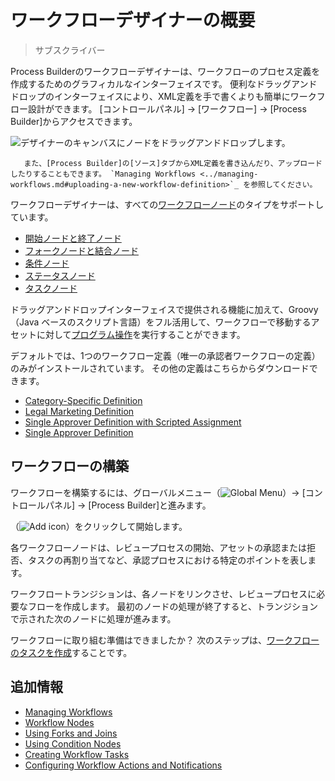 # ワークフローデザイナーの概要

> サブスクライバー

Process Builderのワークフローデザイナーは、ワークフローのプロセス定義を作成するためのグラフィカルなインターフェイスです。 便利なドラッグアンドドロップのインターフェイスにより、XML定義を手で書くよりも簡単にワークフロー設計ができます。 [コントロールパネル] → [ワークフロー] → [Process Builder]からアクセスできます。

![デザイナーのキャンバスにノードをドラッグアンドドロップします。](./workflow-designer-overview/images/01.png)

``` tip::
   また、[Process Builder]の[ソース]タブからXML定義を書き込んだり、アップロードしたりすることもできます。 `Managing Workflows <../managing-workflows.md#uploading-a-new-workflow-definition>`_ を参照してください。
```

ワークフローデザイナーは、すべての[ワークフローノード](./workflow-nodes.md)のタイプをサポートしています。

  - [開始ノードと終了ノード](./workflow-nodes.md#start-and-end-nodes)
  - [フォークノードと結合ノード](./using-forks-and-joins.md)
  - [条件ノード](./using-condition-nodes.md)
  - [ステータスノード](./workflow-nodes.md#state-nodes)
  - [タスクノード](./creating-workflow-tasks.md)

ドラッグアンドドロップインターフェイスで提供される機能に加えて、Groovy（Java ベースのスクリプト言語）をフル活用して、ワークフローで移動するアセットに対して[プログラム操作](./../../developer-guide/using-the-script-engine-in-workflow.md)を実行することができます。

デフォルトでは、1つのワークフロー定義（唯一の承認者ワークフローの定義）のみがインストールされています。 その他の定義はこちらからダウンロードできます。

  - [Category-Specific Definition](./workflow-designer-overview/resources/category-specific-definition.xml)
  - [Legal Marketing Definition](./workflow-designer-overview/resources/legal-marketing-definition.xml)
  - [Single Approver Definition with Scripted Assignment](./workflow-designer-overview/resources/single-approver-definition-scripted-assignment.xml)
  - [Single Approver Definition](./workflow-designer-overview/resources/single-approver-definition.xml)

## ワークフローの構築

ワークフローを構築するには、グローバルメニュー（![Global Menu](../../../../images/icon-applications-menu.png)）→ [コントロールパネル] → [Process Builder]と進みます。

（![Add icon](../../../../images/icon-add.png)）をクリックして開始します。

各ワークフローノードは、レビュープロセスの開始、アセットの承認または拒否、タスクの再割り当てなど、承認プロセスにおける特定のポイントを表します。

ワークフロートランジションは、各ノードをリンクさせ、レビュープロセスに必要なフローを作成します。 最初のノードの処理が終了すると、トランジションで示された次のノードに処理が進みます。

ワークフローに取り組む準備はできましたか？ 次のステップは、[ワークフローのタスクを作成](./creating-workflow-tasks.md)することです。

## 追加情報

  - [Managing Workflows](./managing-workflows.md)
  - [Workflow Nodes](./workflow-nodes.md)
  - [Using Forks and Joins](./using-forks-and-joins.md)
  - [Using Condition Nodes](./using-condition-nodes.md)
  - [Creating Workflow Tasks](./creating-workflow-tasks.md)
  - [Configuring Workflow Actions and Notifications](./configuring-workflow-actions-and-notifications.md)
